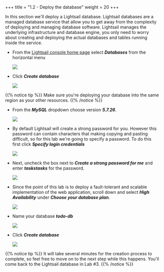 +++
title = "1.2 - Deploy the database"
weight = 20
+++

In this section we'll deploy a Lightsail database. Lightsail databases are a managed database service that allow you to get away from the complexity of deploying and managing database software. Lightsail manages the underlying infrastructure and database engine, you only need to worry about creating and deploying the actual databases and tables running inside the service. 

* From the <a href="https://lightsail.aws.amazon.com/ls/webapp/home/" target="_blank">Lightsail console home page</a> select ***Databases*** from the horizontal menu

    ![](../../images/databases-menu.jpg?classes=border)

* Click ***Create database***

    ![](../../images/create-database.jpg?classes=border)

{{% notice tip %}}
Make sure you're deploying your database into the same region as your other resources.
{{% /notice %}}


* From the ***MySQL*** dropdown choose version ***5.7.26***. 

    ![](../../images/database_version.jpg?classes=border)

* By default Lightsail will create a strong password for you. However this password can contain characters that making copying and pasting difficult, so for this lab we're going to specify a password. To do this first click ***Specify login credentials*** 

    ![](../../images/specify_credentials.jpg?classes=border)

* Next, uncheck the box next to ***Create a strong password for me*** and enter ***taskstasks*** for the password. 

    ![](../../images/password.jpg?classes=border)

* Since the point of this lab is to deploy a fault-tolerant and scalable implementation of the web application, scroll down and select ***High Availability*** under ***Choose your database plan***.

    ![](../../images/ha.jpg?classes=border)

* Name your database ***todo-db***

    ![](../../images/name-db.jpg?classes=border)

* Click ***Create database*** 

    ![](../../images/create-db.jpg?classes=border)

{{% notice tip %}}
It will take several minutes for the creation process to complete, so feel free to move on to the next step while this happens. You'll come back to the Lightsail database in Lab #3.
{{% /notice %}}   